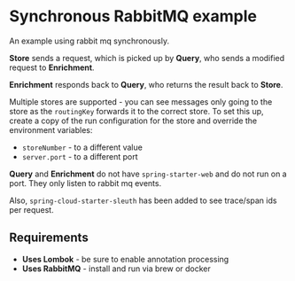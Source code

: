 # Synchronous RabbitMQ example

An example using rabbit mq synchronously.

**Store** sends a request, which is picked up by **Query**, who sends a modified request to **Enrichment**.

**Enrichment** responds back to **Query**, who returns the result back to **Store**.


Multiple stores are supported - you can see messages only going to the store as the `routingKey` forwards it to the correct store. To set this up, create a copy of the run configuration for the store and override the environment variables:
- `storeNumber` - to a different value
- `server.port` - to a different port


**Query** and **Enrichment** do not have `spring-starter-web` and do not run on a port. They only listen to rabbit mq events.

Also, `spring-cloud-starter-sleuth` has been added to see trace/span ids per request.

## Requirements
- **Uses Lombok** - be sure to enable annotation processing
- **Uses RabbitMQ** - install and run via brew or docker